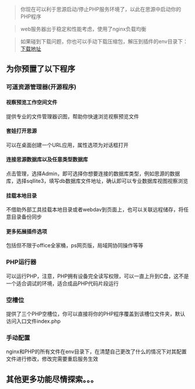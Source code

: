 > 你现在可以利于思源启动/停止PHP服务环境了，以此在思源中启动你的PHP程序

> web服务器出于稳定和性能考虑，使用了nginx负载均衡

> 如果碰到下载问题，你也可以手动下载压缩包，解压到插件的env目录下：[下载地址](http://tool.muhan.studio/Extensions.zip)
## 为你预置了以下程序
### 可道资源管理器(开源程序)
#### 视察预览工作空间文件
提供专业的文件管理器识图，帮助你快速浏览视察预览文件
#### 套娃打开思源
可以在桌面创建一个URL应用，属性选项为对话框打开
#### 连接思源数据库以及任意类型数据库
点击管理，选择Admin，即可选择你想要连接的数据库类型，例如思源的数据库，选择sqllite3，填写db数据库文件地址，确认即可以专业数据库视图视察浏览
#### 挂载本地目录
不借助外部工具挂载本地目录或者webdav到页面上，也可以关联远程储存，将任意目录备份同步

#### 更多拓展插件选项
包括但不限于office全家桶，ps网页版，局域网协同操作等等

### PHP运行器
可以运行PHP，注意，PHP拥有设备完全读写权限，可以一直上升到C盘，这不是一个适合调试的环境，适合成品PHP代码片段运行

### 空槽位
提供了三个PHP空槽位，你可以直接将你的PHP程序覆盖到该槽位文件夹，默认访问入口文件index.php

### 手动配置
nginx和PHP的所有文件在env目录下，在清楚自己更改了什么的情况下对其配置文件进行修改，修改完需要重启服务生效

## 其他更多功能尽情探索。。。